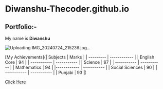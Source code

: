 # Diwanshu-Thecoder.github.io
## Portfolio:-
My name is **Diwanshu**

![Uploading IMG_20240724_215236.jpg…]()

[My Achievements](| Subjects | Marks |
| --------- | ------------ |
| English Core | 94 |
| ----------- | ----------- |
| Science | 97 |
| ----------- | ----------- |
| Mathematics | 94 |
|------------ | ----------- |
| Social Sciences | 90 |
| ----------- | ----------- |
| Punjabi | 93 |) 

[Click Here](https://google.com) 
